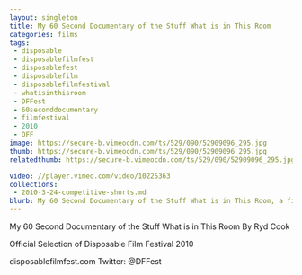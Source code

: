 ```yaml
---
layout: singleton
title: My 60 Second Documentary of the Stuff What is in This Room
categories: films
tags:
 - disposable
 - disposablefilmfest
 - disposablefest
 - disposablefilm
 - disposablefilmfestival
 - whatisinthisroom
 - DFFest
 - 60seconddocumentary
 - filmfestival
 - 2010
 - DFF
image: https://secure-b.vimeocdn.com/ts/529/090/52909096_295.jpg
thumb: https://secure-b.vimeocdn.com/ts/529/090/52909096_295.jpg
relatedthumb: https://secure-b.vimeocdn.com/ts/529/090/52909096_295.jpg

video: //player.vimeo.com/video/10225363
collections:
 - 2010-3-24-competitive-shorts.md
blurb: My 60 Second Documentary of the Stuff What is in This Room, a film by Ryd Cook.
---
```


My 60 Second Documentary of the Stuff What is in This Room
By Ryd Cook

Official Selection of Disposable Film Festival 2010

disposablefilmfest.com
Twitter: @DFFest